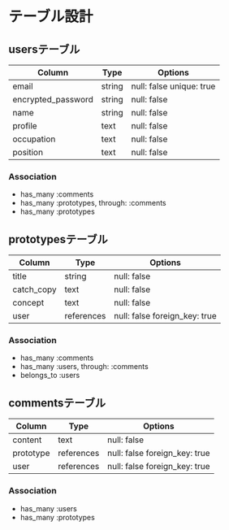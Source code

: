 # テーブル設計

## usersテーブル

|       Column       |     Type     |             Options            |
| ------------------ | ------------ | ------------------------------ |
| email              |    string    | null: false  unique: true      |
| encrypted_password |    string    | null: false                    |
| name               |    string    | null: false                    |
| profile            |     text     | null: false                    |
| occupation         |     text     | null: false                    |
| position           |     text     | null: false                    |

### Association
- has_many :comments
- has_many :prototypes, through: :comments 
- has_many :prototypes




## prototypesテーブル

|       Column       |     Type     |             Options            |
| ------------------ | ------------ | ------------------------------ |
| title              |    string    | null: false                    |
| catch_copy         |     text     | null: false                    |
| concept            |     text     | null: false                    |
| user               |  references  | null: false  foreign_key: true |

### Association
- has_many :comments
- has_many :users, through: :comments 
- belongs_to :users




## commentsテーブル

|       Column       |     Type     |             Options            |
| ------------------ | ------------ | ------------------------------ |
| content            |     text     | null: false                    |
| prototype          |  references  | null: false  foreign_key: true |
| user               |  references  | null: false  foreign_key: true |

### Association
- has_many :users
- has_many :prototypes